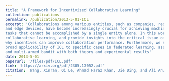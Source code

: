 ```yaml
---
title: "A Framework for Incentivized Collaborative Learning"
collection: publications
permalink: /publication/2013-5-01-ICL
excerpt: 'Collaborations among various entities, such as companies, research labs, AI agents,
and edge devices, have become increasingly crucial for achieving machine learning
tasks that cannot be accomplished by a single entity alone. In this work, we establish a novel framework for incentivized
collaborative learning, and provide insights into the critical issue of when and
why incentives can improve collaboration performance. Furthermore, we show the
broad applicability of ICL to specific cases in federated learning, assisted learning,
and multi-armed bandit with both theory and experimental results'
date: 2013-5-01
paperurl: '/files/pdf/ICL.pdf'
link: 'https://arxiv.org/pdf/2305.17052.pdf'
citation: 'Wang, Xinran, Qi Le, Ahmad Faraz Khan, Jie Ding, and Ali Anwar. "A Framework for Incentivized Collaborative Learning." arXiv preprint arXiv:2305.17052 (2023).'
---
```

